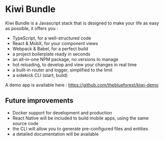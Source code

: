 # Kiwi Bundle

Kiwi Bundle is a Javascript stack that is designed to make your life as easy as possible, it offers you :
- TypeScript, for a well-structured code
- React & MobX, for your component views
- Webpack & Babel, for a perfect build
- a project boilerplate ready in seconds 
- an all-in-one NPM package, no versions to manage
- hot reloading, to develop and view your changes in real time
- a built-in router and logger, simplified to the limit
- a sidekick CLI (start, build)

A demo app is available here : https://github.com/theblueforest/kiwi-demo

## Future improvements
- Docker support for development and production
- React Native will be included to build mobile apps, using the same source code
- the CLI will allow you to generate pre-configured files and entities
- a detailed documentation will be available
